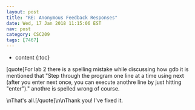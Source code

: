 ```yaml
---
layout: post
title: "RE: Anonymous Feedback Responses"
date: Wed, 17 Jan 2018 11:15:06 EST
nav: post
category: CSC209
tags: [7467]
---
```


* content
{:toc}

[quote]For lab 2 there is a spelling mistake while discussing how gdb it is mentioned that "Step through the program one line at a time using next (after you enter next once, you can execute anothre line by just hitting "enter")." anothre is spelled wrong of course.
<!-- more -->
<p>\nThat's all.[/quote]\n\nThank you! I've fixed it.</p>
